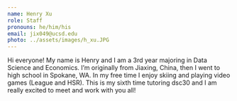 ```yaml
---
name: Henry Xu
role: Staff
pronouns: he/him/his
email: jix049@ucsd.edu 
photo: ../assets/images/h_xu.JPG
---
```

Hi everyone! My name is Henry and I am a 3rd year majoring in Data Science and Economics. I’m originally from Jiaxing, China, then I went to high school in Spokane, WA. In my free time I enjoy skiing and playing video games (League and HSR). This is my sixth time tutoring dsc30 and I am really excited to meet and work with you all!